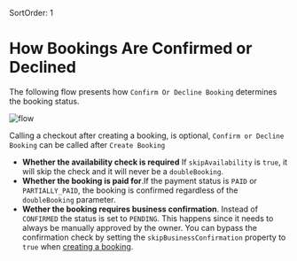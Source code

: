 SortOrder: 1

# How Bookings Are Confirmed or Declined

The following flow presents how `Confirm Or Decline Booking` determines the booking status.    

![flow](https://s3.amazonaws.com/wixplorer-readme-images/confirmation%2Fconfirmator_flow.png)

Calling a checkout after creating a booking, is optional, `Confirm or Decline Booking` can be called after `Create Booking`

+ **Whether the availability check is required** If  `skipAvailability` is `true`, it will skip the check and it will never be a `doubleBooking`.
+ **Whether the booking is paid for**.If the payment status is `PAID` or `PARTIALLY_PAID`, the booking is confirmed regardless of the `doubleBooking` parameter.    
+ **Wether the booking requires business confirmation**. Instead of `CONFIRMED` the status is set to `PENDING`. This happens since it needs to always be manually approved by the owner. You can bypass the confirmation check by setting the `skipBusinessConfirmation` property to `true` when [creating a booking](https://dev.wix.com/api/rest/wix-bookings/bookings-v2/create-booking).   


